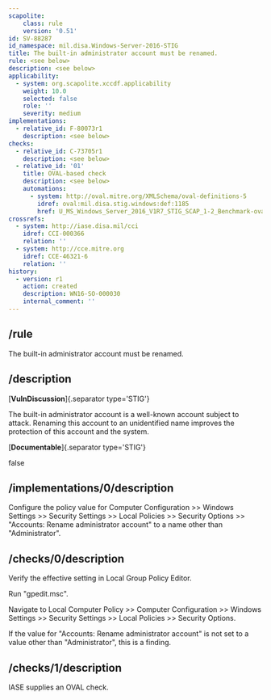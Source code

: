 ```yaml
---
scapolite:
    class: rule
    version: '0.51'
id: SV-88287
id_namespace: mil.disa.Windows-Server-2016-STIG
title: The built-in administrator account must be renamed.
rule: <see below>
description: <see below>
applicability:
  - system: org.scapolite.xccdf.applicability
    weight: 10.0
    selected: false
    role: ''
    severity: medium
implementations:
  - relative_id: F-80073r1
    description: <see below>
checks:
  - relative_id: C-73705r1
    description: <see below>
  - relative_id: '01'
    title: OVAL-based check
    description: <see below>
    automations:
      - system: http://oval.mitre.org/XMLSchema/oval-definitions-5
        idref: oval:mil.disa.stig.windows:def:1185
        href: U_MS_Windows_Server_2016_V1R7_STIG_SCAP_1-2_Benchmark-oval.xml
crossrefs:
  - system: http://iase.disa.mil/cci
    idref: CCI-000366
    relation: ''
  - system: http://cce.mitre.org
    idref: CCE-46321-6
    relation: ''
history:
  - version: r1
    action: created
    description: WN16-SO-000030
    internal_comment: ''
---
```



## /rule

The built-in administrator account must be renamed.

## /description

[**VulnDiscussion**]{.separator type='STIG'}

The built-in administrator account is a well-known account subject to attack. Renaming this account to an unidentified name improves the protection of this account and the system.

[**Documentable**]{.separator type='STIG'}

false

## /implementations/0/description

Configure the policy value for Computer Configuration >> Windows Settings >> Security Settings >> Local Policies >> Security Options >> "Accounts: Rename administrator account" to a name other than "Administrator".

## /checks/0/description

Verify the effective setting in Local Group Policy Editor.

Run "gpedit.msc".

Navigate to Local Computer Policy >> Computer Configuration >> Windows Settings >> Security Settings >> Local Policies >> Security Options.

If the value for "Accounts: Rename administrator account" is not set to a value other than "Administrator", this is a finding.

## /checks/1/description

IASE supplies an OVAL check.
